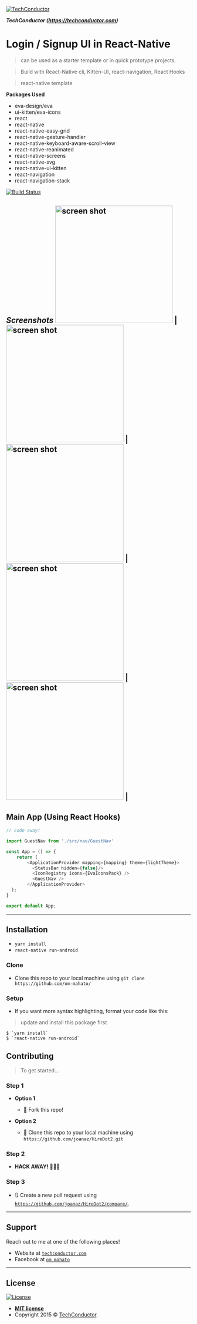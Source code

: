 <a href="https://techconductor.com"><img src="https://www.techconductor.com/assets/images/nav2.png" title="TechConductor" alt="TechConductor"></a>

***TechConductor (https://techconductor.com)***

# Login / Signup UI in React-Native 

> can be used as a starter template or in quick prototype projects.

> Build with React-Native cli, Kitten-UI, react-navigation, React Hooks

> react-native template

**Packages Used**

- eva-design/eva
- ui-kitten/eva-icons
- react
- react-native
- react-native-easy-grid
- react-native-gesture-handler
- react-native-keyboard-aware-scroll-view
- react-native-reanimated
- react-native-screens
- react-native-svg
- react-native-ui-kitten
- react-navigation
- react-navigation-stack

[![Build Status](http://img.shields.io/travis/badges/badgerbadgerbadger.svg?style=flat-square)](https://travis-ci.org/badges/badgerbadgerbadger) 


***Screenshots***
<img width="320" alt="screen shot" src="https://www.techconductor.com/assets/images/payStripe-images/sc1.jpeg"> | 
<img width="320" alt="screen shot" src="https://www.techconductor.com/assets/images/payStripe-images/sc2.jpeg"> |
<img width="320" alt="screen shot" src="https://www.techconductor.com/assets/images/payStripe-images/sc3.jpeg"> |
<img width="320" alt="screen shot" src="https://www.techconductor.com/assets/images/payStripe-images/sc4.jpeg"> |
<img width="320" alt="screen shot" src="https://www.techconductor.com/assets/images/payStripe-images/sc5.jpeg"> |
---


## Main App (Using React Hooks)

```javascript
// code away!

import GuestNav from './src/nav/GuestNav'

const App = () => {
    return (
        <ApplicationProvider mapping={mapping} theme={lightTheme}>
          <StatusBar hidden={false}/>
          <IconRegistry icons={EvaIconsPack} />
          <GuestNav />
        </ApplicationProvider>
  );
}

export default App;
```

---

## Installation

- `yarn install`
- `react-native run-android`

### Clone

- Clone this repo to your local machine using `git clone https://github.com/om-mahato/`

### Setup

- If you want more syntax highlighting, format your code like this:

> update and install this package first

```shell
$ `yarn install`
$ `react-native run-android`
```



## Contributing

> To get started...

### Step 1

- **Option 1**
    - 🍴 Fork this repo!

- **Option 2**
    - 👯 Clone this repo to your local machine using `https://github.com/joanaz/HireDot2.git`

### Step 2

- **HACK AWAY!** 🔨🔨🔨

### Step 3

- 🔃 Create a new pull request using <a href="https://github.com/joanaz/HireDot2/compare/" target="_blank">`https://github.com/joanaz/HireDot2/compare/`</a>.

---



## Support

Reach out to me at one of the following places!

- Website at <a href="https://techconductor.com" target="_blank">`techconductor.com`</a>
- Facebook at <a href="https://facebook.com/ommahato121" target="_blank">`om mahato`</a>
---


## License

[![License](http://img.shields.io/:license-mit-blue.svg?style=flat-square)](http://badges.mit-license.org)

- **[MIT license](https://techconductor.com)**
- Copyright 2015 © <a href="https://techconductor.com" target="_blank">TechConductor</a>.
